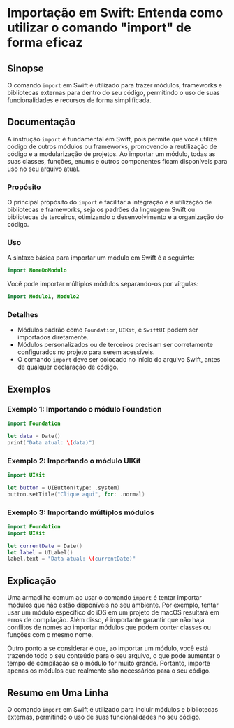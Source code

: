 <!--
Meta Description: # Importação em Swift: Entenda como utilizar o comando "import" de forma eficaz ## Sinopse O comando `import` em Swift é utilizado para trazer módulos...
Meta Keywords: import, swift, módulos, para, seu
-->

# Importação em Swift: Entenda como utilizar o comando "import" de forma eficaz

## Sinopse
O comando `import` em Swift é utilizado para trazer módulos, frameworks e bibliotecas externas para dentro do seu código, permitindo o uso de suas funcionalidades e recursos de forma simplificada.

## Documentação
A instrução `import` é fundamental em Swift, pois permite que você utilize código de outros módulos ou frameworks, promovendo a reutilização de código e a modularização de projetos. Ao importar um módulo, todas as suas classes, funções, enums e outros componentes ficam disponíveis para uso no seu arquivo atual.

### Propósito
O principal propósito do `import` é facilitar a integração e a utilização de bibliotecas e frameworks, seja os padrões da linguagem Swift ou bibliotecas de terceiros, otimizando o desenvolvimento e a organização do código.

### Uso
A sintaxe básica para importar um módulo em Swift é a seguinte:

```swift
import NomeDoModulo
```

Você pode importar múltiplos módulos separando-os por vírgulas:

```swift
import Modulo1, Modulo2
```

### Detalhes
- Módulos padrão como `Foundation`, `UIKit`, e `SwiftUI` podem ser importados diretamente.
- Módulos personalizados ou de terceiros precisam ser corretamente configurados no projeto para serem acessíveis.
- O comando `import` deve ser colocado no início do arquivo Swift, antes de qualquer declaração de código.

## Exemplos

### Exemplo 1: Importando o módulo Foundation
```swift
import Foundation

let data = Date()
print("Data atual: \(data)")
```

### Exemplo 2: Importando o módulo UIKit
```swift
import UIKit

let button = UIButton(type: .system)
button.setTitle("Clique aqui", for: .normal)
```

### Exemplo 3: Importando múltiplos módulos
```swift
import Foundation
import UIKit

let currentDate = Date()
let label = UILabel()
label.text = "Data atual: \(currentDate)"
```

## Explicação
Uma armadilha comum ao usar o comando `import` é tentar importar módulos que não estão disponíveis no seu ambiente. Por exemplo, tentar usar um módulo específico do iOS em um projeto de macOS resultará em erros de compilação. Além disso, é importante garantir que não haja conflitos de nomes ao importar módulos que podem conter classes ou funções com o mesmo nome.

Outro ponto a se considerar é que, ao importar um módulo, você está trazendo todo o seu conteúdo para o seu arquivo, o que pode aumentar o tempo de compilação se o módulo for muito grande. Portanto, importe apenas os módulos que realmente são necessários para o seu código.

## Resumo em Uma Linha
O comando `import` em Swift é utilizado para incluir módulos e bibliotecas externas, permitindo o uso de suas funcionalidades no seu código.